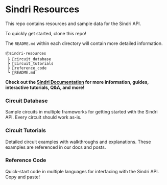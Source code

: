 # Sindri Resources
This repo contains resources and sample data for the Sindri API.

To quickly get started, clone this repo!

The `README.md` within each directory will contain more detailed information.
```
📦sindri-resources
 ┣ 📂circuit_database
 ┣ 📂circuit_tutorials
 ┣ 📂reference_code
 ┗ 📜README.md
```

**Check out the [Sindri Documentation](https://sindri-labs.github.io/docs/forge/introduction/) for more information, guides, interactive tutorials, Q&A, and more!**

### Circuit Database
Sample circuits in multiple frameworks for getting started with the Sindri API. Every circuit should work as-is.

### Circuit Tutorials
Detailed circuit examples with walkthroughs and explanations. These examples are referenced in our docs and posts.

### Reference Code
Quick-start code in multiple languages for interfacing with the Sindri API. Copy and paste!
